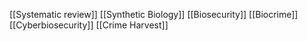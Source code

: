 [[Systematic review]]
[[Synthetic Biology]]
[[Biosecurity]]
[[Biocrime]]
[[Cyberbiosecurity]]
[[Crime Harvest]]
